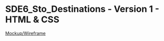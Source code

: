 # SDE6_Sto_Destinations - Version 1 - HTML & CSS

[Mockup/Wireframe](https://drive.google.com/file/d/15Ra1M0SYIe2nusdcTK-D04kXFhPOo8PB/view)
